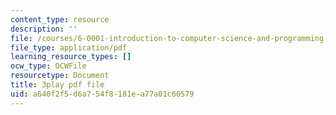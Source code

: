 ```yaml
---
content_type: resource
description: ''
file: /courses/6-0001-introduction-to-computer-science-and-programming-in-python-fall-2016/a640f2f5d6a754f8181ea77a01c60579_jjbWNcIjmzc.pdf
file_type: application/pdf
learning_resource_types: []
ocw_type: OCWFile
resourcetype: Document
title: 3play pdf file
uid: a640f2f5-d6a7-54f8-181e-a77a01c60579
---
```

